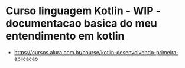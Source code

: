 # Curso linguagem Kotlin - WIP - documentacao basica do meu entendimento em kotlin

- https://cursos.alura.com.br/course/kotlin-desenvolvendo-primeira-aplicacao